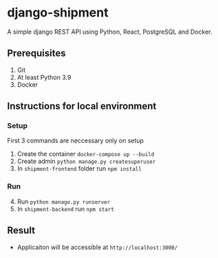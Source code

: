 # django-shipment

A simple django REST API using Python, React, PostgreSQL and Docker.

## Prerequisites

1. Git
2. At least Python 3.9
3. Docker

## Instructions for local environment

### Setup

First 3 commands are neccessary only on setup

1. Create the container ``docker-compose up --build``
2. Create admin ``python manage.py createsuperuser``
3. In ``shipment-frontend`` folder run ``npm install``

### Run

4. Run ``python manage.py runserver``
5. In ``shipment-backend`` run ``npm start``

## Result

* Applicaiton will be accessible at ``http://localhost:3000/``
